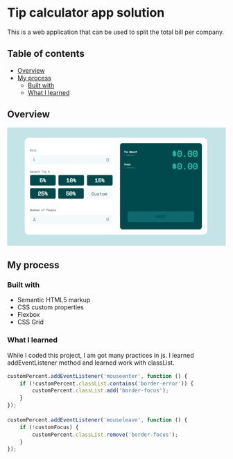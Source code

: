 # Tip calculator app solution
This is a web application that can be used to split the total bill per company.

## Table of contents

- [Overview](#overview)
- [My process](#my-process)
  - [Built with](#built-with)
  - [What I learned](#what-i-learned)



## Overview


![](./screenshot.jpg)


## My process

### Built with

- Semantic HTML5 markup
- CSS custom properties
- Flexbox
- CSS Grid


### What I learned

While I coded this project, I am got many practices in js. I learned addEventListener method and learned work with classList.

```js
customPercent.addEventListener('mouseenter', function () {
    if (!customPercent.classList.contains('border-error')) {
        customPercent.classList.add('border-focus');
    }
});

customPercent.addEventListener('mouseleave', function () {
    if (!customFocus) {
        customPercent.classList.remove('border-focus');
    }
});
```

